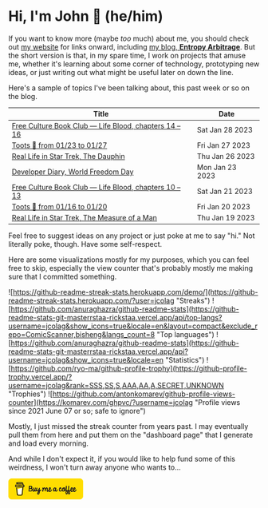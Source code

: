 # Hi, I'm John 👋 (he/him)

If you want to know more (maybe *too* much) about me, you should check out [my website](https://john.colagioia.net/) for links onward, including [my blog, **Entropy Arbitrage**](https://john.colagioia.net/blog).  But the short version is that, in my spare time, I work on projects that amuse me, whether it's learning about some corner of technology, prototyping new ideas, or just writing out what might be useful later on down the line.

Here's a sample of topics I've been talking about, this past week or so on the blog.

|Title|Date|
|-----|-------|
|[Free Culture Book Club — Life Blood, chapters 14 – 16](https://john.colagioia.net/blog/2023/01/28/life-blood-5.html)|Sat Jan 28 2023|
|[Toots 🐘 from 01/23 to 01/27](https://john.colagioia.net/blog/2023/01/27/week.html)|Fri Jan 27 2023|
|[Real Life in Star Trek, The Dauphin](https://john.colagioia.net/blog/2023/01/26/dauphin.html)|Thu Jan 26 2023|
|[Developer Diary, World Freedom Day](https://john.colagioia.net/blog/2023/01/23/freedom.html)|Mon Jan 23 2023|
|[Free Culture Book Club — Life Blood, chapters 10 – 13](https://john.colagioia.net/blog/2023/01/21/life-blood-4.html)|Sat Jan 21 2023|
|[Toots 🐘 from 01/16 to 01/20](https://john.colagioia.net/blog/2023/01/20/week.html)|Fri Jan 20 2023|
|[Real Life in Star Trek, The Measure of a Man](https://john.colagioia.net/blog/2023/01/19/measure-man.html)|Thu Jan 19 2023|

Feel free to suggest ideas on any project or just poke at me to say "hi." Not literally poke, though. Have some self-respect.

Here are some visualizations mostly for my purposes, which you can feel free to skip, especially the view counter that's probably mostly me making sure that I committed something.

![https://github-readme-streak-stats.herokuapp.com/demo/](https://github-readme-streak-stats.herokuapp.com/?user=jcolag "Streaks")
![https://github.com/anuraghazra/github-readme-stats](https://github-readme-stats-git-masterrstaa-rickstaa.vercel.app/api/top-langs?username=jcolag&show_icons=true&locale=en&layout=compact&exclude_repo=ComicScanner,bisheng&langs_count=8 "Top languages")
![https://github.com/anuraghazra/github-readme-stats](https://github-readme-stats-git-masterrstaa-rickstaa.vercel.app/api?username=jcolag&show_icons=true&locale=en "Statistics")
![https://github.com/ryo-ma/github-profile-trophy](https://github-profile-trophy.vercel.app/?username=jcolag&rank=SSS,SS,S,AAA,AA,A,SECRET,UNKNOWN "Trophies")
![https://github.com/antonkomarev/github-profile-views-counter](https://komarev.com/ghpvc/?username=jcolag "Profile views since 2021 June 07 or so; safe to ignore")

Mostly, I just missed the streak counter from years past.  I may eventually pull them from here and put them on the "dashboard page" that I generate and load every morning.

And while I don't expect it, if you would like to help fund some of this weirdness, I won't turn away anyone who wants to...

[<img src="images/default-yellow.png" alt="Buy Me a Coffee" width="150px"/>](https://www.buymeacoffee.com/jcolag)
